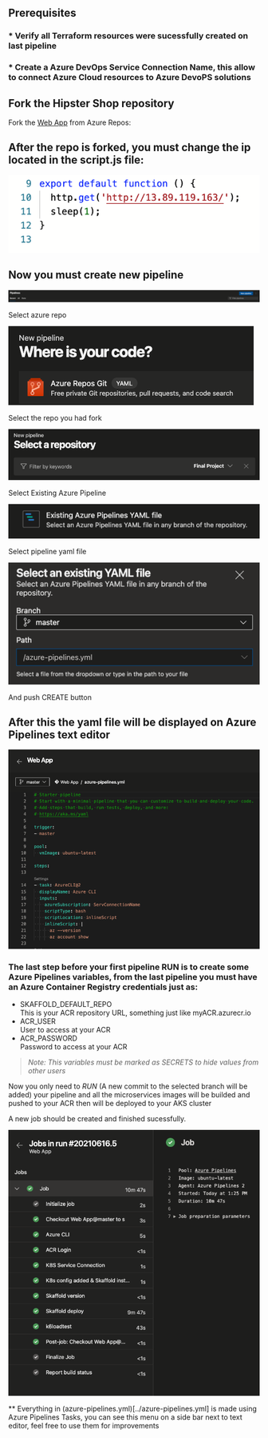 ## Prerequisites
### * Verify all Terraform resources were sucessfully created on last pipeline  
### * Create a Azure DevOps Service Connection Name, this allow to connect Azure Cloud resources to Azure DevoPS solutions

## Fork the Hipster Shop repository
Fork the [Web App](https://dev.azure.com/diegogomez0768/Final%20Project/_git/Web%20App) from Azure Repos:

 ## After the repo is forked, you must change the ip located in the script.js file:

![Test](../img/test-ip.png)

## Now you must create new pipeline 

 ![new pipeline](../img/create-pipeline-gui.png)

Select azure repo

![new pipeline](../img/repo-git.png)  

Select the repo you had fork  

![new pipeline](../img/select-repo.png)  

Select Existing Azure Pipeline

![new pipeline](../img/existing-pipeline.png)  

Select pipeline yaml file

![new pipeline](../img/pipe-file.png)  

And push CREATE button

## After this the yaml file will be displayed on Azure Pipelines text editor

![new pipeline](../img/text.png) 

### The last step before your first pipeline RUN is to create some Azure Pipelines variables, from the last pipeline you must have an Azure Container Registry credentials just as:
* SKAFFOLD_DEFAULT_REPO  
This is your ACR repository URL, something just like myACR.azurecr.io
* ACR_USER  
User to access at your ACR
* ACR_PASSWORD  
Password to access at your ACR  
>*Note: This variables must be marked as SECRETS to hide values from other users*

Now you only need to *RUN* (A new commit to the selected branch will be added) your pipeline and all the microservices images will be builded and pushed to your ACR then will be deployed to your AKS cluster  

A new job should be created and finished sucessfully.

![new pipeline](../img/end-pipe.png) 

** Everything in (azure-pipelines.yml)[../azure-pipelines.yml] is made using Azure Pipelines Tasks, you can see this menu on a side bar next to text editor, feel free to use them for improvements